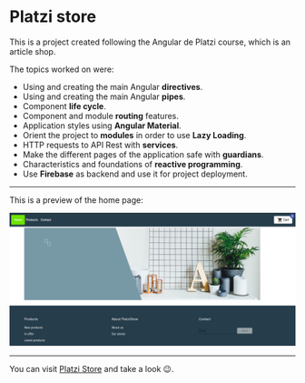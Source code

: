 # Platzi store

This is a project created following the Angular de Platzi course, which is an article shop.

The topics worked on were:

- Using and creating the main Angular **directives**.
- Using and creating the main Angular **pipes**.
- Component **life cycle**.
- Component and module **routing** features.
- Application styles using **Angular Material**.
- Orient the project to **modules** in order to use **Lazy Loading**.
- HTTP requests to API Rest with **services**.
- Make the different pages of the application safe with **guardians**.
- Characteristics and foundations of **reactive programming**.
- Use **Firebase** as backend and use it for project deployment.

---

This is a preview of the home page:

![Platzi store home](./src/assets/images/home.png)

---

You can visit [Platzi Store](https://platzi-store-e4e19.firebaseapp.com) and take a look :wink:.

